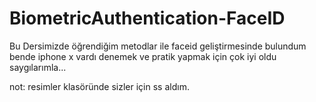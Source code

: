 # BiometricAuthentication-FaceID

Bu Dersimizde öğrendiğim metodlar ile faceid geliştirmesinde bulundum bende iphone x vardı denemek ve pratik yapmak için çok iyi oldu saygılarımla... 

not: resimler klasöründe sizler için ss aldım.
